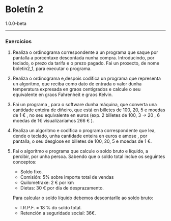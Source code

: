 # Boletín 2
1.0.0-beta
***
### Exercicios
1. Realiza o ordinograma  correspondente a un programa que saque por pantalla a porcentaxe descontada nunha compra. Introducindo,           por teclado, o prezo da tarifa e o prezo pagado. 
Fai un proxecto, de nome boletin2_1, para executar o programa.

1. Realiza o ordinograma e,despois codifica un programa que representa un algoritmo, que reciba como dato de entrada o valor dunha temperatura expresada en graos centígrados e calcule o seu equivalente en graos Fahrenheit e graos Kelvin.
    
1. Fai un programa , para o software dunha máquina, que converta una cantidade enteira de diñeiro, que está en billetes de 100, 20, 5 e moedas de 1 € , no seu equivalente en euros (exp.  2 billetes de 100, 3 -> 20 , 6 moedas de 1€ visualizaríamos 266 € ).

1. Realiza un algoritmo e codifica o programa correspondente  que lea, dende o teclado, unha cantidade enteira en euros e amose , por pantalla, o seu desglose en billetes de 100, 20, 5 e moedas de 1 €.

1. Fai o algoritmo e programa que calcule o soldo bruto e líquido, a percibir, por unha persoa. Sabendo que o soldo total inclue os seguintes conceptos:

	-   Soldo fixo. 
	-   Comisión: 5% sobre importe total de vendas
	-   Quilometraxe: 2 € por km
	-   Dietas: 30 € por día de desprazamento.
    
 	Para calcular o soldo líquido debemos descontarlle ao soldo bruto:
	-   I.R.P.F. = 18 % do soldo total.
	-   Retención a seguridade social: 36€.

